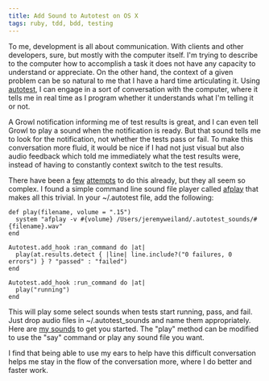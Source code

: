 ```yaml
---
title: Add Sound to Autotest on OS X
tags: ruby, tdd, bdd, testing
---
```


To me, development is all about communication. With clients and other developers, sure, but mostly with the computer itself. I'm trying to describe to the computer how to accomplish a task it does not have any capacity to understand or appreciate. On the other hand, the context of a given problem can be so natural to me that I have a hard time articulating it. Using [autotest](http://github.com/grosser/autotest), I can engage in a sort of conversation with the computer, where it tells me in real time as I program whether it understands what I'm telling it or not.

A Growl notification informing me of test results is great, and I can even tell Growl to play a sound when the notification is ready. But that sound tells me to look for the notification, not whether the tests pass or fail. To make this conversation more fluid, it would be nice if I had not just visual but also audio feedback which told me immediately what the test results were, instead of having to constantly context switch to the test results.

There have been a [few](http://www.fozworks.com/2007/7/28/autotest-sound-effects) [attempts](http://www.metaskills.net/2008/4/6/autotest-playlist-for-red-green-feedback) to do this already, but they all seem so complex. I found a simple command line sound file player called [afplay](http://developer.apple.com/mac/library/documentation/Darwin/Reference/ManPages/man1/afplay.1.html) that makes all this trivial. In your ~/.autotest file, add the following:

    def play(filename, volume = ".15")
      system "afplay -v #{volume} /Users/jeremyweiland/.autotest_sounds/#{filename}.wav"
    end
     
    Autotest.add_hook :ran_command do |at|
      play(at.results.detect { |line| line.include?("0 failures, 0 errors") } ? "passed" : "failed")
    end

    Autotest.add_hook :run_command do |at|
      play("running")
    end

This will play some select sounds when tests start running, pass, and fail. Just drop audio files in ~/.autotest_sounds and name them appropriately. Here are [my sounds](/media/dot-autotest_sounds.zip) to get you started. The "play" method can be modified to use the "say" command or play any sound file you want.

I find that being able to use my ears to help have this difficult conversation helps me stay in the flow of the conversation more, where I do better and faster work.